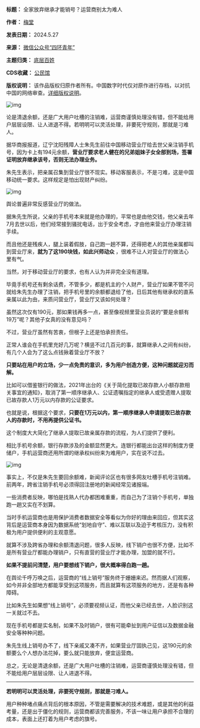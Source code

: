 

**标题：** 全家放弃继承才能销号？运营商别太为难人  

**作者：** [梅堂](https://chinadigitaltimes.net/space/四环青年)  

**发表日期：** 2024.5.27  

**来源：** [微信公众号“四环青年”](https://web.archive.org/web/https://mp.weixin.qq.com/s/xEf6NzacEVeZA9MN3zbPCA?poc_token=HMOhVGajv67ZscqXhZcRiOjBa4_P7o3-2MZ-4wcN)  

**主题归类：** [底层百姓](https://chinadigitaltimes.net/space/底层百姓)  

**CDS收藏：** [公民馆](https://chinadigitaltimes.net/space/%E5%85%AC%E6%B0%91%E9%A6%86)  

**版权说明：** 该作品版权归原作者所有。中国数字时代仅对原作进行存档，以对抗中国的网络审查。[详细版权说明](https://chinadigitaltimes.net/chinese/copyright)。


![img](https://chinadigitaltimes.net/chinese/files/2024/05/post-708296-6654a54b4a990.)


论是清退余额，还是广大用户吐槽的注销难，运营商谨慎处理没有错，但不能给用户层层设限、让人进退不得。若明明可以灵活处理，非要死守规则，那就是刁难人。


据华商报报道，辽宁沈阳残障人士朱先生前往中国移动营业厅给去世父亲注销手机号，因为卡上有194元余额，**营业厅要求老人健在的兄弟姐妹子女全部到场，签署证明放弃继承该号，否则无法办理业务。** 


朱先生表示，把亲属召集到营业厅很不现实。移动客服表示，不是刁难，这是中国移动统一要求。这样规定是怕出现财产纠纷。


![img](https://chinadigitaltimes.net/chinese/files/2024/05/post-708296-6654a54b63422.)


舆论普遍非常反感营业厅的做法。


据朱先生所说，父亲的手机号本来就是他办理的，平常也是由他交钱，他父亲去年7月去世以后，他们经常接到骚扰电话，出于安全考虑，才由他来营业厅办理注销手续。


而且他还是残疾人，腿上装着假肢，自己跑一趟不算，还得把老人的其他亲属都叫到营业厅来，**就为了这190块钱，如此兴师动众** ，很难不让人对营业厅的做法心里有气。


当然，对于移动营业厅的要求，也有人认为并非完全没有道理。


毕竟手机号还有剩余话费，不管多少，都是机主的个人财产，营业厅如果不管不问就给朱先生办理了注销，把手机号里的余额都退给了他，日后其他有继承权的直系亲属以此为由，来质问营业厅，营业厅又该如何处理？


虽然这次仅有190元，那如果钱再多一点，甚至像视频里营业员说的“要是余额有19万”呢？其他子女真的没有意见吗？


不过，营业厅虽然有苦衷，但根子上还是怕承担责任。


正常人谁会在手机里充好几万呢？横竖不过几百元的事，就算继承人之间有纠纷，有几个人会为了这么点钱揪着营业厅不放？


**只要站在用户的立场，少一点免责的意识，多为用户创造方便，这种问题就迎刃而解。** 


比如可以借鉴银行的做法，2021年出台的《关于简化提取已故存款人小额存款相关事宜的通知》，取消了第一顺序继承人、公证遗嘱指定的继承人或受遗赠人提取已故存款人1万元以内存款的公证要求。


也就是说，根据这个要求，**只要在1万元以内，第一顺序继承人申请提取已故存款人的存款时，不用再提供公证书。** 


这个制度大大简化了继承人提取已故亲属存款的流程，为人们提供了便利。


相比手机号余额，银行存款涉及的金额显然更大。连银行都能出台这样的制度方便储户，手机运营商还用所谓的继承权纠纷来为难用户，实在说不过去。


![img](https://chinadigitaltimes.net/chinese/files/2024/05/post-708296-6654a54b7fab6.)


事实上，不仅是朱先生要回余额难，新闻评论区也有很多网友吐槽手机号注销难。前两年，跨省注销手机号必须得回注册地的新闻经常见诸报端。


一些消费者反映，哪怕是找熟人代办都困难重重，而自己为了注销个手机号，单独跑一趟又实在不划算。


当时手机运营商也是用保护消费者数据安全等看似为你好的理由来回应，但其实这背后是运营商本身因为数据系统“划地自守”、难以互联以及迫于考核压力，没有积极为用户提供便利的主观意愿。


就算不涉及跨省办理和余额清退问题，很多人反映，线下销户也很不方便，比如不是所有营业厅都能办理销户，只有直营的营业厅才能办理，加盟的就不行。


**如果不提前问清楚，用户要想线下销户，很大概率得白跑一趟。** 


在舆论千呼万唤之后，运营商的“线上销号”服务终于姗姗来迟。然而据人们观察，如今并非全部地方都能享受到这项服务，而且就算有这项服务的地方，还是有各种障碍。


比如朱先生如果想“线上销号”，必须要视频认证，而他父亲已经去世，人脸识别这一关就过不去。


现在手机号都是实名制，如果不及时销户，很有可能牵扯到用户征信以及数据金融安全等种种问题。


朱先生线上销号办不了，线下亲戚又凑不齐，如果营业厅固执己见，这190元的余额要么个人想办法花掉，要么就只能放弃，便宜运营商。


总之，无论是清退余额，还是广大用户吐槽的注销难，运营商谨慎处理没有错，但不能给用户层层设限、让人进退不得。




---


**若明明可以灵活处理，非要死守规则，那就是刁难人。** 


用户种种堵点痛点背后的根本原因，不管是需要解决的技术难题，或是其他的利益考量，还是出于僵化的规则，运营商都该完善服务，不该一味让用户承担不合理的成本，表面上还打着为用户考虑的旗号。

